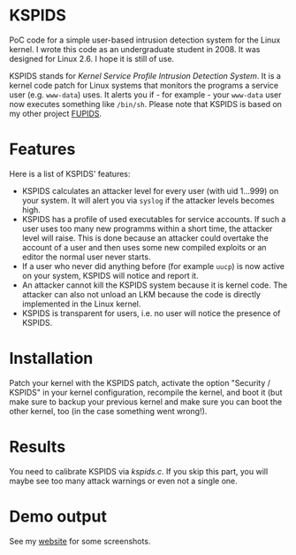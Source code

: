 # KSPIDS
PoC code for a simple user-based intrusion detection system for the Linux kernel. I wrote this code as an undergraduate student in 2008. It was designed for Linux 2.6. I hope it is still of use.


KSPIDS stands for *Kernel Service Profile Intrusion Detection System*. It is a kernel code patch for Linux systems that monitors the programs a service user (e.g. `www-data`) uses. It alerts you if - for example - your `www-data` user now executes something like `/bin/sh`. Please note that KSPIDS is based on my other project [FUPIDS](https://github.com/cdpxe/OpenBSDhacks).

# Features

Here is a list of KSPIDS' features:

- KSPIDS calculates an attacker level for every user (with uid 1...999) on your system. It will alert you via `syslog` if the attacker levels becomes high.
- KSPIDS has a profile of used executables for service accounts. If such a user uses too many new programms within a short time, the attacker level will raise. This is done because an attacker could overtake the account of a user and then uses some new compiled exploits or an editor the normal user never starts.
- If a user who never did anything before (for example `uucp`) is now active on your system, KSPIDS will notice and report it.
- An attacker cannot kill the KSPIDS system because it is kernel code. The attacker can also not unload an LKM because the code is directly implemented in the Linux kernel.
- KSPIDS is transparent for users, i.e. no user will notice the presence of KSPIDS.

# Installation
 
Patch your kernel with the KSPIDS patch, activate the option "Security / KSPIDS" in your kernel configuration, recompile the kernel, and boot it (but make sure to backup your previous kernel and make sure you can boot the other kernel, too (in the case something went wrong!).

# Results
 
You need to calibrate KSPIDS via *kspids.c*. If you skip this part, you will maybe see too many attack warnings or even not a single one.

# Demo output

See my [website](http://steffen-wendzel.blogspot.com/p/security-hacks.html#kspids) for some screenshots.
